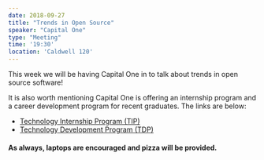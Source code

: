 ```yaml
---
date: 2018-09-27
title: "Trends in Open Source"
speaker: "Capital One"
type: "Meeting"
time: '19:30'
location: 'Caldwell 120'
---
```


This week we will be having Capital One in to talk about trends in open source software!

It is also worth mentioning Capital One is offering an internship program and a career development program for recent graduates. The links are below:

  *   [Technology Internship Program (TIP)](https://campus.capitalone.com/job/mclean/technology-development-program-intern-18-19/1786/8903613)
  *   [Technology Development Program (TDP)](https://campus.capitalone.com/job/mclean/technology-development-program-associate-18-19/1786/8903611)

#### As always, laptops are encouraged and pizza will be provided.
